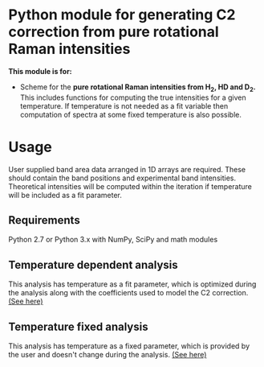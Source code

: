 # Python module for generating C2 correction from pure rotational Raman intensities

**This module is for:**

 - Scheme for the **pure rotational Raman intensities from H<sub>2</sub>, HD and D<sub>2</sub>.** This includes functions for computing the true intensities for a given temperature. If temperature is not needed as a fit variable then computation of spectra at some fixed temperature is also possible.

# Usage
User supplied band area data arranged in 1D arrays are required. These should contain the band positions and experimental band intensities. Theoretical intensities will be computed within the iteration if temperature will be included as a fit parameter.

Requirements
----------------
Python 2.7 or Python 3.x with NumPy, SciPy and math modules


## Temperature dependent analysis

This analysis has temperature as a fit parameter, which is optimized during the analysis along with the coefficients used to model the C2 correction. [(See here)](https://github.com/ankit7540/IntensityCalbr/tree/master/PythonModule/determine_C2/rotationalRaman_H2_HD_D2/t_dependent)


## Temperature fixed analysis

This analysis has temperature as a fixed parameter, which is provided by the user and doesn't change during the analysis. [(See here)](https://github.com/ankit7540/IntensityCalbr/tree/master/PythonModule/determine_C2/rotationalRaman_H2_HD_D2/t_independent)
